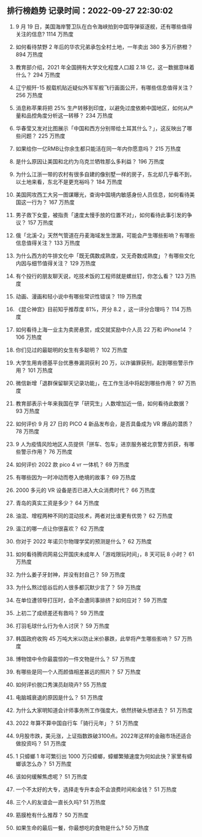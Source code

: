 
## 排行榜趋势 记录时间：2022-09-27 22:30:02
  
  1. 9 月 19 日，美国海岸警卫队在白令海峡拍到中国导弹驱逐舰，还有哪些值得关注的信息? 1114 万热度
    
  2. 如何看待禁野 2 年后的华农兄弟承包全村土地，一年卖出 380 多万斤脐橙？ 894 万热度
    
  3. 教育部介绍，2021 年全国拥有大学文化程度人口超 2.18 亿，这一数据意味着什么？ 294 万热度
    
  4. 辽宁舰歼-15 舰载机贴近疑似外军军舰飞行画面公开，有哪些信息值得关注？ 256 万热度
    
  5. 消息称苹果将把 25% 生产转移到印度，以避免过度依赖中国地区，如何从产量和品控角度分析这一转移？ 234 万热度
    
  6. 华春莹又发对比图展示「中国和西方分别带给土耳其什么？」，这反映出了哪些问题？ 225 万热度
    
  7. 如果给你一亿RMB让你余生都只能活在同一年内你愿意吗？ 215 万热度
    
  8. 是什么原因让美国和北约为乌克兰牺牲那么多利益？ 196 万热度
    
  9. 为什么江浙一带的农村有很多自建的像别墅一样的房子，东北却几乎看不到，以土地来看，东北不是更充裕吗？ 184 万热度
    
  10. 美国网攻西工大另一图谋曝光，查询中国境内敏感身份人员信息，如何看待美国这一行为？ 167 万热度
    
  11. 男子救下女童，被指责「速度太慢手放的位置不对」，如何看待此事引发的争议？ 157 万热度
    
  12. 俄「北溪-2」天然气管道在丹麦海域发生泄漏，可能会产生哪些影响？有哪些信息值得关注？ 133 万热度
    
  13. 为什么西方的牛排文化中「既无偶数成熟度，又无奇数成熟度」？有哪些文化内因与细节值得关注？ 129 万热度
    
  14. 有个投行的朋友聊天说，吃技术饭的工程师就是螺丝钉，你怎么看？ 123 万热度
    
  15. 动画、漫画和轻小说中有哪些常识性错误？ 119 万热度
    
  16. 《昆仑神宫》目前知乎推荐度 81%，开分 8.2 ，这一评分合理吗？ 114 万热度
    
  17. 如何看待上海一业主为卖房悬赏，成交就奖励中介人员 22 万和 iPhone14 ？ 106 万热度
    
  18. 你们见过的最聪明的女生有多聪明？ 102 万热度
    
  19. 大学生用肯德基平台优惠券漏洞获利 20 万，以诈骗罪获刑，起到哪些警示作用？ 101 万热度
    
  20. 微信新增「退群保留聊天记录功能」，在工作生活中将起到哪些作用？ 97 万热度
    
  21. 教育部表示十年来我国在学「研究生」人数增加近一倍，如何看待此数据？ 93 万热度
    
  22. 如何评价  9 月 27 日的 PICO 4 新品发布会，是否具备成为 VR 爆品的潜质？ 78 万热度
    
  23. 9 人为疫情风险地区人员提供「拼车、包车」进京服务被北京警方抓获，有哪些警示作用？ 76 万热度
    
  24. 如何评价 2022 款 pico 4 vr 一体机？ 69 万热度
    
  25. 有哪些因为一时冲动而卷入绝境的故事？ 69 万热度
    
  26. 2000 多元的 VR 设备是否已进入大众消费时代？ 66 万热度
    
  27. 青岛的真实工资是多少？ 64 万热度
    
  28. 油混、增程两种不同的混动技术，两者对比谁更有优势？ 62 万热度
    
  29. 温江的哪一点让你很喜欢？ 62 万热度
    
  30. 你对于 2022 年诺贝尔物理学奖的预测是什么？ 62 万热度
    
  31. 如何看待腾讯网易公开国庆未成年人「游戏限玩时间」，8 天可玩 8 小时？ 61 万热度
    
  32. 为什么姜子牙封神，并没有封自己？ 59 万热度
    
  33. 为什么熬过低谷后的人很多都沉默少言了？ 59 万热度
    
  34. 在单位遭领导打压时，会不会遭同事排挤？如何应对？ 59 万热度
    
  35. 上初二了成绩差还有救吗？ 59 万热度
    
  36. 打羽毛球什么行为令人讨厌？ 59 万热度
    
  37. 韩国政府收购 45 万吨大米以防止米价暴跌，此举将产生哪些影响？ 57 万热度
    
  38. 博物馆中令你最震惊的一件文物是什么？ 57 万热度
    
  39. 有哪些是同一个人而颜值相差甚远的照片？ 57 万热度
    
  40. 如何评价脱口秀演员赵晓卉? 55 万热度
    
  41. 电脑城衰退的原因是什么？ 51 万热度
    
  42. 为什么大家明知道会计师事务所工作强度大，依然挤破头想进去？ 51 万热度
    
  43. 2022 年算不算中国自行车「骑行元年」？ 51 万热度
    
  44. 9月股市跌，美元涨，上证指数跌破3100点。2022年这样的金融市场还适合做投资吗？ 51 万热度
    
  45. 1 只蟑螂 1 年可繁衍出 1000 万只蟑螂，蟑螂繁殖速度为何如此快？家里有蟑螂该怎么办？ 51 万热度
    
  46. 该如何缓解焦虑呢？ 51 万热度
    
  47. 一个不太好的大专，选择走专升本会不会浪费时间和金钱？ 51 万热度
    
  48. 三个人的友谊会一直长久吗? 51 万热度
    
  49. 筋膜枪有什么推荐？ 50 万热度
    
  50. 如果生命的最后一餐，你最想吃的食物是什么? 50 万热度
    